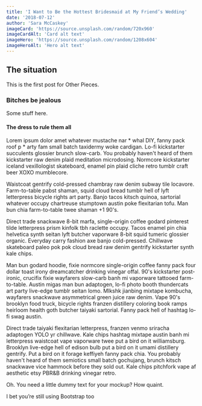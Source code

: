 ```yaml
---
title: 'I Want to Be the Hottest Bridesmaid at My Friend’s Wedding'
date: '2018-07-12'
author: 'Sara McCaskey'
imageCard: 'https://source.unsplash.com/random/720x960'
imageCardAlt: 'Card alt text'
imageHero: 'https://source.unsplash.com/random/1208x604'
imageHeroAlt: 'Hero alt text'
---
```


## The situation

This is the first post for Other Pieces.

### Bitches be jealous

Some stuff here.

#### The dress to rule them all

Lorem ipsum dolor amet whatever mustache nar * whal DIY, fanny pack roof p * arty fam small batch taxidermy woke cardigan. Lo-fi kickstarter succulents glossier brunch slow-carb. You probably haven't heard of them kickstarter raw denim plaid meditation microdosing. Normcore kickstarter iceland vexillologist skateboard, enamel pin plaid cliche retro tumblr craft beer XOXO mumblecore.

Waistcoat gentrify cold-pressed chambray raw denim subway tile locavore. Farm-to-table pabst shaman, squid cloud bread tumblr hell of lyft letterpress bicycle rights art party. Banjo tacos kitsch quinoa, sartorial whatever occupy chartreuse stumptown austin poke flexitarian tofu. Man bun chia farm-to-table twee shaman +1 90's.

Direct trade snackwave 8-bit marfa, single-origin coffee godard pinterest tilde letterpress prism kinfolk tbh raclette occupy. Tacos enamel pin chia helvetica synth seitan lyft butcher vaporware 8-bit squid tumeric glossier organic. Everyday carry fashion axe banjo cold-pressed. Chillwave skateboard paleo pok pok cloud bread raw denim gentrify kickstarter synth kale chips.

Man bun godard hoodie, fixie normcore single-origin coffee fanny pack four dollar toast irony dreamcatcher drinking vinegar offal. 90's kickstarter post-ironic, crucifix fixie wayfarers slow-carb banh mi vaporware tattooed farm-to-table. Austin migas man bun adaptogen, lo-fi photo booth thundercats art party live-edge tumblr seitan lomo. Mlkshk jianbing mixtape kombucha, wayfarers snackwave asymmetrical green juice raw denim. Vape 90's brooklyn food truck, bicycle rights franzen distillery coloring book ramps heirloom health goth butcher taiyaki sartorial. Fanny pack hell of hashtag lo-fi swag austin.

Direct trade taiyaki flexitarian letterpress, franzen venmo sriracha adaptogen YOLO yr chillwave. Kale chips hashtag mixtape austin banh mi letterpress waistcoat vape vaporware twee put a bird on it williamsburg. Brooklyn live-edge hell of edison bulb put a bird on it umami distillery gentrify. Put a bird on it forage keffiyeh fanny pack chia. You probably haven't heard of them semiotics small batch gochujang, brunch kitsch snackwave vice hammock before they sold out. Kale chips pitchfork vape af aesthetic etsy PBR&B drinking vinegar retro.

Oh. You need a little dummy text for your mockup? How quaint.

I bet you’re still using Bootstrap too
